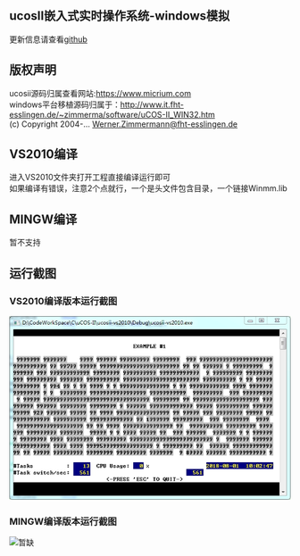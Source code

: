 ## ucosII嵌入式实时操作系统-windows模拟
更新信息请查看[github](https://github.com/phynos/ucos_ii_x86_port)

## 版权声明
ucosii源码归属查看网站:https://www.micrium.com  
windows平台移植源码归属于：http://www.it.fht-esslingen.de/~zimmerma/software/uCOS-II_WIN32.htm  
(c) Copyright 2004-... Werner.Zimmermann@fht-esslingen.de

## VS2010编译
进入VS2010文件夹打开工程直接编译运行即可  
如果编译有错误，注意2个点就行，一个是头文件包含目录，一个链接Winmm.lib

## MINGW编译
暂不支持

## 运行截图

### VS2010编译版本运行截图
![图片](doc/VS2010.jpg)

### MINGW编译版本运行截图
![暂缺](doc/mingw.jpg)
